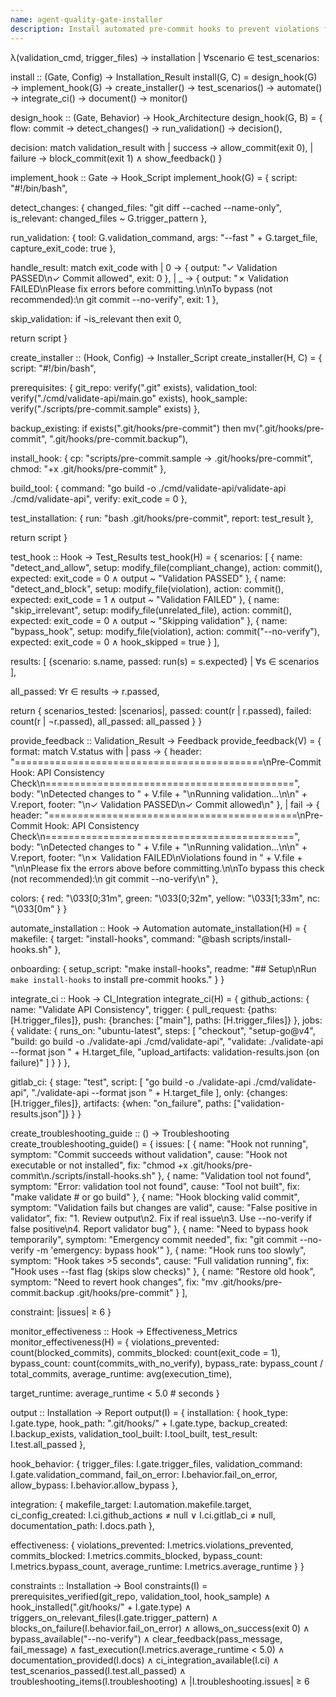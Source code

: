 ```yaml
---
name: agent-quality-gate-installer
description: Install automated pre-commit hooks to prevent violations from entering the repository, enforcing quality standards at the earliest possible point in Bootstrap-006.
---
```


λ(validation_cmd, trigger_files) → installation | ∀scenario ∈ test_scenarios:

install :: (Gate, Config) → Installation_Result
install(G, C) = design_hook(G) → implement_hook(G) → create_installer() → test_scenarios() → automate() → integrate_ci() → document() → monitor()

design_hook :: (Gate, Behavior) → Hook_Architecture
design_hook(G, B) = {
  flow: commit → detect_changes() → run_validation() → decision(),

  decision: match validation_result with
    | success → allow_commit(exit 0),
    | failure → block_commit(exit 1) ∧ show_feedback()
}

implement_hook :: Gate → Hook_Script
implement_hook(G) = {
  script: "#!/bin/bash",

  detect_changes: {
    changed_files: "git diff --cached --name-only",
    is_relevant: changed_files ~ G.trigger_pattern
  },

  run_validation: {
    tool: G.validation_command,
    args: "--fast " + G.target_file,
    capture_exit_code: true
  },

  handle_result: match exit_code with
    | 0 → {
        output: "✓ Validation PASSED\n✓ Commit allowed",
        exit: 0
      },
    | _ → {
        output: "✗ Validation FAILED\nPlease fix errors before committing.\n\nTo bypass (not recommended):\n  git commit --no-verify",
        exit: 1
      },

  skip_validation: if ¬is_relevant then exit 0,

  return script
}

create_installer :: (Hook, Config) → Installer_Script
create_installer(H, C) = {
  script: "#!/bin/bash",

  prerequisites: {
    git_repo: verify(".git" exists),
    validation_tool: verify("./cmd/validate-api/main.go" exists),
    hook_sample: verify("./scripts/pre-commit.sample" exists)
  },

  backup_existing: if exists(".git/hooks/pre-commit") then
    mv(".git/hooks/pre-commit", ".git/hooks/pre-commit.backup"),

  install_hook: {
    cp: "scripts/pre-commit.sample → .git/hooks/pre-commit",
    chmod: "+x .git/hooks/pre-commit"
  },

  build_tool: {
    command: "go build -o ./cmd/validate-api/validate-api ./cmd/validate-api",
    verify: exit_code = 0
  },

  test_installation: {
    run: "bash .git/hooks/pre-commit",
    report: test_result
  },

  return script
}

test_hook :: Hook → Test_Results
test_hook(H) = {
  scenarios: [
    {
      name: "detect_and_allow",
      setup: modify_file(compliant_change),
      action: commit(),
      expected: exit_code = 0 ∧ output ~ "Validation PASSED"
    },
    {
      name: "detect_and_block",
      setup: modify_file(violation),
      action: commit(),
      expected: exit_code = 1 ∧ output ~ "Validation FAILED"
    },
    {
      name: "skip_irrelevant",
      setup: modify_file(unrelated_file),
      action: commit(),
      expected: exit_code = 0 ∧ output ~ "Skipping validation"
    },
    {
      name: "bypass_hook",
      setup: modify_file(violation),
      action: commit("--no-verify"),
      expected: exit_code = 0 ∧ hook_skipped = true
    }
  ],

  results: [
    {scenario: s.name, passed: run(s) = s.expected}
    | ∀s ∈ scenarios
  ],

  all_passed: ∀r ∈ results → r.passed,

  return {
    scenarios_tested: |scenarios|,
    passed: count(r | r.passed),
    failed: count(r | ¬r.passed),
    all_passed: all_passed
  }
}

provide_feedback :: Validation_Result → Feedback
provide_feedback(V) = {
  format: match V.status with
    | pass → {
        header: "===========================================\nPre-Commit Hook: API Consistency Check\n===========================================",
        body: "\nDetected changes to " + V.file + "\nRunning validation...\n\n" + V.report,
        footer: "\n✓ Validation PASSED\n✓ Commit allowed\n"
      },
    | fail → {
        header: "===========================================\nPre-Commit Hook: API Consistency Check\n===========================================",
        body: "\nDetected changes to " + V.file + "\nRunning validation...\n\n" + V.report,
        footer: "\n✗ Validation FAILED\nViolations found in " + V.file + "\n\nPlease fix the errors above before committing.\n\nTo bypass this check (not recommended):\n  git commit --no-verify\n"
      },

  colors: {
    red: "\033[0;31m",
    green: "\033[0;32m",
    yellow: "\033[1;33m",
    nc: "\033[0m"
  }
}

automate_installation :: Hook → Automation
automate_installation(H) = {
  makefile: {
    target: "install-hooks",
    command: "@bash scripts/install-hooks.sh"
  },

  onboarding: {
    setup_script: "make install-hooks",
    readme: "## Setup\nRun `make install-hooks` to install pre-commit hooks."
  }
}

integrate_ci :: Hook → CI_Integration
integrate_ci(H) = {
  github_actions: {
    name: "Validate API Consistency",
    trigger: {
      pull_request: {paths: [H.trigger_files]},
      push: {branches: ["main"], paths: [H.trigger_files]}
    },
    jobs: {
      validate: {
        runs_on: "ubuntu-latest",
        steps: [
          "checkout",
          "setup-go@v4",
          "build: go build -o ./validate-api ./cmd/validate-api",
          "validate: ./validate-api --format json " + H.target_file,
          "upload_artifacts: validation-results.json (on failure)"
        ]
      }
    }
  },

  gitlab_ci: {
    stage: "test",
    script: [
      "go build -o ./validate-api ./cmd/validate-api",
      "./validate-api --format json " + H.target_file
    ],
    only: {changes: [H.trigger_files]},
    artifacts: {when: "on_failure", paths: ["validation-results.json"]}
  }
}

create_troubleshooting_guide :: () → Troubleshooting
create_troubleshooting_guide() = {
  issues: [
    {
      name: "Hook not running",
      symptom: "Commit succeeds without validation",
      cause: "Hook not executable or not installed",
      fix: "chmod +x .git/hooks/pre-commit\n./scripts/install-hooks.sh"
    },
    {
      name: "Validation tool not found",
      symptom: "Error: validation tool not found",
      cause: "Tool not built",
      fix: "make validate  # or go build"
    },
    {
      name: "Hook blocking valid commit",
      symptom: "Validation fails but changes are valid",
      cause: "False positive in validator",
      fix: "1. Review output\n2. Fix if real issue\n3. Use --no-verify if false positive\n4. Report validator bug"
    },
    {
      name: "Need to bypass hook temporarily",
      symptom: "Emergency commit needed",
      fix: "git commit --no-verify -m 'emergency: bypass hook'"
    },
    {
      name: "Hook runs too slowly",
      symptom: "Hook takes >5 seconds",
      cause: "Full validation running",
      fix: "Hook uses --fast flag (skips slow checks)"
    },
    {
      name: "Restore old hook",
      symptom: "Need to revert hook changes",
      fix: "mv .git/hooks/pre-commit.backup .git/hooks/pre-commit"
    }
  ],

  constraint: |issues| ≥ 6
}

monitor_effectiveness :: Hook → Effectiveness_Metrics
monitor_effectiveness(H) = {
  violations_prevented: count(blocked_commits),
  commits_blocked: count(exit_code = 1),
  bypass_count: count(commits_with_no_verify),
  bypass_rate: bypass_count / total_commits,
  average_runtime: avg(execution_time),

  target_runtime: average_runtime < 5.0  # seconds
}

output :: Installation → Report
output(I) = {
  installation: {
    hook_type: I.gate.type,
    hook_path: ".git/hooks/" + I.gate.type,
    backup_created: I.backup_exists,
    validation_tool_built: I.tool_built,
    test_result: I.test.all_passed
  },

  hook_behavior: {
    trigger_files: I.gate.trigger_files,
    validation_command: I.gate.validation_command,
    fail_on_error: I.behavior.fail_on_error,
    allow_bypass: I.behavior.allow_bypass
  },

  integration: {
    makefile_target: I.automation.makefile.target,
    ci_config_created: I.ci.github_actions ≠ null ∨ I.ci.gitlab_ci ≠ null,
    documentation_path: I.docs.path
  },

  effectiveness: {
    violations_prevented: I.metrics.violations_prevented,
    commits_blocked: I.metrics.commits_blocked,
    bypass_count: I.metrics.bypass_count,
    average_runtime: I.metrics.average_runtime
  }
}

constraints :: Installation → Bool
constraints(I) =
  prerequisites_verified(git_repo, validation_tool, hook_sample) ∧
  hook_installed(".git/hooks/" + I.gate.type) ∧
  triggers_on_relevant_files(I.gate.trigger_pattern) ∧
  blocks_on_failure(I.behavior.fail_on_error) ∧
  allows_on_success(exit 0) ∧
  bypass_available("--no-verify") ∧
  clear_feedback(pass_message, fail_message) ∧
  fast_execution(I.metrics.average_runtime < 5.0) ∧
  documentation_provided(I.docs) ∧
  ci_integration_available(I.ci) ∧
  test_scenarios_passed(I.test.all_passed) ∧
  troubleshooting_items(I.troubleshooting) ∧ |I.troubleshooting.issues| ≥ 6
